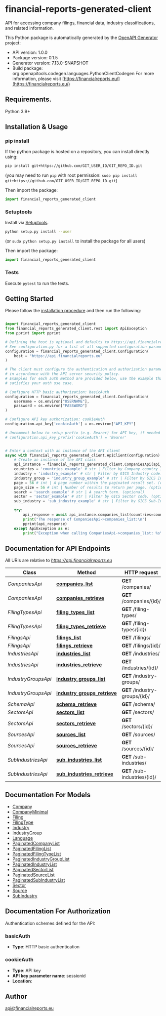 # financial-reports-generated-client
API for accessing company filings, financial data, industry classifications, and related information.

This Python package is automatically generated by the [OpenAPI Generator](https://openapi-generator.tech) project:

- API version: 1.0.0
- Package version: 0.1.5
- Generator version: 7.13.0-SNAPSHOT
- Build package: org.openapitools.codegen.languages.PythonClientCodegen
For more information, please visit [https://financialreports.eu/](https://financialreports.eu/)

## Requirements.

Python 3.9+

## Installation & Usage
### pip install

If the python package is hosted on a repository, you can install directly using:

```sh
pip install git+https://github.com/GIT_USER_ID/GIT_REPO_ID.git
```
(you may need to run `pip` with root permission: `sudo pip install git+https://github.com/GIT_USER_ID/GIT_REPO_ID.git`)

Then import the package:
```python
import financial_reports_generated_client
```

### Setuptools

Install via [Setuptools](http://pypi.python.org/pypi/setuptools).

```sh
python setup.py install --user
```
(or `sudo python setup.py install` to install the package for all users)

Then import the package:
```python
import financial_reports_generated_client
```

### Tests

Execute `pytest` to run the tests.

## Getting Started

Please follow the [installation procedure](#installation--usage) and then run the following:

```python

import financial_reports_generated_client
from financial_reports_generated_client.rest import ApiException
from pprint import pprint

# Defining the host is optional and defaults to https://api.financialreports.eu
# See configuration.py for a list of all supported configuration parameters.
configuration = financial_reports_generated_client.Configuration(
    host = "https://api.financialreports.eu"
)

# The client must configure the authentication and authorization parameters
# in accordance with the API server security policy.
# Examples for each auth method are provided below, use the example that
# satisfies your auth use case.

# Configure HTTP basic authorization: basicAuth
configuration = financial_reports_generated_client.Configuration(
    username = os.environ["USERNAME"],
    password = os.environ["PASSWORD"]
)

# Configure API key authorization: cookieAuth
configuration.api_key['cookieAuth'] = os.environ["API_KEY"]

# Uncomment below to setup prefix (e.g. Bearer) for API key, if needed
# configuration.api_key_prefix['cookieAuth'] = 'Bearer'


# Enter a context with an instance of the API client
async with financial_reports_generated_client.ApiClient(configuration) as api_client:
    # Create an instance of the API class
    api_instance = financial_reports_generated_client.CompaniesApi(api_client)
    countries = 'countries_example' # str | Filter by Company country ISO Alpha-2 code(s). Comma-separated for multiple values (e.g., US,GB,DE). (optional)
    industry = 'industry_example' # str | Filter by GICS Industry code. (optional)
    industry_group = 'industry_group_example' # str | Filter by GICS Industry Group code. (optional)
    page = 56 # int | A page number within the paginated result set. (optional)
    page_size = 56 # int | Number of results to return per page. (optional)
    search = 'search_example' # str | A search term. (optional)
    sector = 'sector_example' # str | Filter by GICS Sector code. (optional)
    sub_industry = 'sub_industry_example' # str | Filter by GICS Sub-Industry code. (optional)

    try:
        api_response = await api_instance.companies_list(countries=countries, industry=industry, industry_group=industry_group, page=page, page_size=page_size, search=search, sector=sector, sub_industry=sub_industry)
        print("The response of CompaniesApi->companies_list:\n")
        pprint(api_response)
    except ApiException as e:
        print("Exception when calling CompaniesApi->companies_list: %s\n" % e)

```

## Documentation for API Endpoints

All URIs are relative to *https://api.financialreports.eu*

Class | Method | HTTP request | Description
------------ | ------------- | ------------- | -------------
*CompaniesApi* | [**companies_list**](docs/CompaniesApi.md#companies_list) | **GET** /companies/ | 
*CompaniesApi* | [**companies_retrieve**](docs/CompaniesApi.md#companies_retrieve) | **GET** /companies/{id}/ | 
*FilingTypesApi* | [**filing_types_list**](docs/FilingTypesApi.md#filing_types_list) | **GET** /filing-types/ | 
*FilingTypesApi* | [**filing_types_retrieve**](docs/FilingTypesApi.md#filing_types_retrieve) | **GET** /filing-types/{id}/ | 
*FilingsApi* | [**filings_list**](docs/FilingsApi.md#filings_list) | **GET** /filings/ | 
*FilingsApi* | [**filings_retrieve**](docs/FilingsApi.md#filings_retrieve) | **GET** /filings/{id}/ | 
*IndustriesApi* | [**industries_list**](docs/IndustriesApi.md#industries_list) | **GET** /industries/ | 
*IndustriesApi* | [**industries_retrieve**](docs/IndustriesApi.md#industries_retrieve) | **GET** /industries/{id}/ | 
*IndustryGroupsApi* | [**industry_groups_list**](docs/IndustryGroupsApi.md#industry_groups_list) | **GET** /industry-groups/ | 
*IndustryGroupsApi* | [**industry_groups_retrieve**](docs/IndustryGroupsApi.md#industry_groups_retrieve) | **GET** /industry-groups/{id}/ | 
*SchemaApi* | [**schema_retrieve**](docs/SchemaApi.md#schema_retrieve) | **GET** /schema/ | 
*SectorsApi* | [**sectors_list**](docs/SectorsApi.md#sectors_list) | **GET** /sectors/ | 
*SectorsApi* | [**sectors_retrieve**](docs/SectorsApi.md#sectors_retrieve) | **GET** /sectors/{id}/ | 
*SourcesApi* | [**sources_list**](docs/SourcesApi.md#sources_list) | **GET** /sources/ | 
*SourcesApi* | [**sources_retrieve**](docs/SourcesApi.md#sources_retrieve) | **GET** /sources/{id}/ | 
*SubIndustriesApi* | [**sub_industries_list**](docs/SubIndustriesApi.md#sub_industries_list) | **GET** /sub-industries/ | 
*SubIndustriesApi* | [**sub_industries_retrieve**](docs/SubIndustriesApi.md#sub_industries_retrieve) | **GET** /sub-industries/{id}/ | 


## Documentation For Models

 - [Company](docs/Company.md)
 - [CompanyMinimal](docs/CompanyMinimal.md)
 - [Filing](docs/Filing.md)
 - [FilingType](docs/FilingType.md)
 - [Industry](docs/Industry.md)
 - [IndustryGroup](docs/IndustryGroup.md)
 - [Language](docs/Language.md)
 - [PaginatedCompanyList](docs/PaginatedCompanyList.md)
 - [PaginatedFilingList](docs/PaginatedFilingList.md)
 - [PaginatedFilingTypeList](docs/PaginatedFilingTypeList.md)
 - [PaginatedIndustryGroupList](docs/PaginatedIndustryGroupList.md)
 - [PaginatedIndustryList](docs/PaginatedIndustryList.md)
 - [PaginatedSectorList](docs/PaginatedSectorList.md)
 - [PaginatedSourceList](docs/PaginatedSourceList.md)
 - [PaginatedSubIndustryList](docs/PaginatedSubIndustryList.md)
 - [Sector](docs/Sector.md)
 - [Source](docs/Source.md)
 - [SubIndustry](docs/SubIndustry.md)


<a id="documentation-for-authorization"></a>
## Documentation For Authorization


Authentication schemes defined for the API:
<a id="basicAuth"></a>
### basicAuth

- **Type**: HTTP basic authentication

<a id="cookieAuth"></a>
### cookieAuth

- **Type**: API key
- **API key parameter name**: sessionid
- **Location**: 


## Author

api@financialreports.eu


